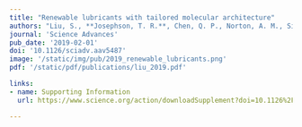 ```yaml
---
title: "Renewable lubricants with tailored molecular architecture"
authors: "Liu, S., **Josephson, T. R.**, Chen, Q. P., Norton, A. M., Siepmann, J. I., Saha, B., Vlachos, D. G.“"
journal: 'Science Advances'
pub_date: '2019-02-01'
doi: '10.1126/sciadv.aav5487'
image: '/static/img/pub/2019_renewable_lubricants.png'
pdf: '/static/pdf/publications/liu_2019.pdf'

links:
- name: Supporting Information
  url: https://www.science.org/action/downloadSupplement?doi=10.1126%2Fsciadv.aav5487&file=aav5487_sm.pdf

---
```

